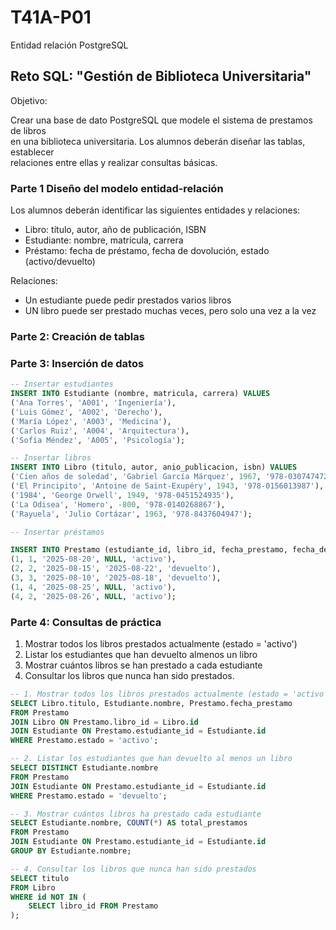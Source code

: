 # T41A-P01
Entidad relación PostgreSQL

## Reto SQL: "Gestión de Biblioteca Universitaria"

Objetivo:   

Crear una base de dato PostgreSQL que modele el sistema de prestamos de libros   
en una biblioteca universitaria. Los alumnos deberán diseñar las tablas, establecer    
relaciones entre ellas y realizar consultas básicas.   

### Parte 1 Diseño del modelo entidad-relación

Los alumnos deberán identificar las siguientes entidades y relaciones:   
- Libro: título, autor, año de publicación, ISBN   
- Estudiante: nombre, matrícula, carrera   
- Préstamo: fecha de préstamo, fecha de dovolución, estado (activo/devuelto)   

Relaciones:   
- Un estudiante puede pedir prestados varios libros   
- UN libro puede ser prestado muchas veces, pero solo una vez a la vez   

### Parte 2: Creación de tablas

### Parte 3: Inserción de datos
```sql
-- Insertar estudiantes
INSERT INTO Estudiante (nombre, matricula, carrera) VALUES
('Ana Torres', 'A001', 'Ingeniería'),
('Luis Gómez', 'A002', 'Derecho'),
('María López', 'A003', 'Medicina'),
('Carlos Ruiz', 'A004', 'Arquitectura'),
('Sofía Méndez', 'A005', 'Psicología');

-- Insertar libros
INSERT INTO Libro (titulo, autor, anio_publicacion, isbn) VALUES
('Cien años de soledad', 'Gabriel García Márquez', 1967, '978-0307474728'),
('El Principito', 'Antoine de Saint-Exupéry', 1943, '978-0156013987'),
('1984', 'George Orwell', 1949, '978-0451524935'),
('La Odisea', 'Homero', -800, '978-0140268867'),
('Rayuela', 'Julio Cortázar', 1963, '978-8437604947');

-- Insertar préstamos

INSERT INTO Prestamo (estudiante_id, libro_id, fecha_prestamo, fecha_devolucion, estado) VALUES
(1, 1, '2025-08-20', NULL, 'activo'),
(2, 2, '2025-08-15', '2025-08-22', 'devuelto'),
(3, 3, '2025-08-10', '2025-08-18', 'devuelto'),
(1, 4, '2025-08-25', NULL, 'activo'),
(4, 2, '2025-08-26', NULL, 'activo');
```
### Parte 4: Consultas de práctica

1. Mostrar todos los libros prestados actualmente (estado = 'activo')    
2. Listar los estudiantes que han devuelto almenos  un libro   
3. Mostrar cuántos libros se han prestado a cada estudiante   
4. Consultar los libros que nunca han sido prestados.   

```sql
-- 1. Mostrar todos los libros prestados actualmente (estado = 'activo')
SELECT Libro.titulo, Estudiante.nombre, Prestamo.fecha_prestamo
FROM Prestamo
JOIN Libro ON Prestamo.libro_id = Libro.id
JOIN Estudiante ON Prestamo.estudiante_id = Estudiante.id
WHERE Prestamo.estado = 'activo';

-- 2. Listar los estudiantes que han devuelto al menos un libro
SELECT DISTINCT Estudiante.nombre
FROM Prestamo
JOIN Estudiante ON Prestamo.estudiante_id = Estudiante.id
WHERE Prestamo.estado = 'devuelto';

-- 3. Mostrar cuántos libros ha prestado cada estudiante
SELECT Estudiante.nombre, COUNT(*) AS total_prestamos
FROM Prestamo
JOIN Estudiante ON Prestamo.estudiante_id = Estudiante.id
GROUP BY Estudiante.nombre;

-- 4. Consultar los libros que nunca han sido prestados
SELECT titulo
FROM Libro
WHERE id NOT IN (
    SELECT libro_id FROM Prestamo
);

```



